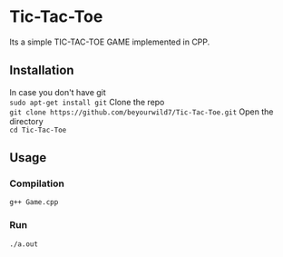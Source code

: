 # Tic-Tac-Toe
Its a simple TIC-TAC-TOE GAME implemented in CPP.

## Installation
In case you don't have git<br/>
`sudo apt-get install git`
Clone the repo<br/>
`git clone https://github.com/beyourwild7/Tic-Tac-Toe.git`
Open the directory<br/>
`cd Tic-Tac-Toe`

## Usage
### Compilation
`
g++ Game.cpp
`
### Run
`
./a.out
`

